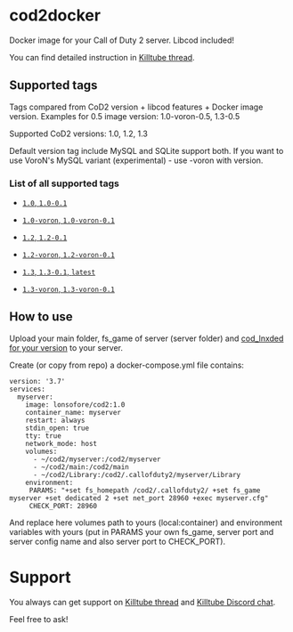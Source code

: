 # cod2docker

Docker image for your Call of Duty 2 server. Libcod included! 

You can find detailed instruction in [Killtube thread](https://killtube.org/showthread.php?3167-CoD2-Setup-CoD2-with-Docker).


## Supported tags

Tags compared from CoD2 version + libcod features + Docker image version. Examples for 0.5 image version: 1.0-voron-0.5, 1.3-0.5

Supported CoD2 versions: 1.0, 1.2, 1.3

Default version tag include MySQL and SQLite support both. If you want to use VoroN's MySQL variant (experimental) - use -voron with version.


### List of all supported tags

* [`1.0`, `1.0-0.1`](https://github.com/Lonsofore/cod2docker/blob/master/Dockerfile)

* [`1.0-voron`, `1.0-voron-0.1`](https://github.com/Lonsofore/cod2docker/blob/master/Dockerfile)

* [`1.2`, `1.2-0.1`](https://github.com/Lonsofore/cod2docker/blob/master/Dockerfile)

* [`1.2-voron`, `1.2-voron-0.1`](https://github.com/Lonsofore/cod2docker/blob/master/Dockerfile)

* [`1.3`, `1.3-0.1`, `latest`](https://github.com/Lonsofore/cod2docker/blob/master/Dockerfile)

* [`1.3-voron`, `1.3-voron-0.1`](https://github.com/Lonsofore/cod2docker/blob/master/Dockerfile)


## How to use

Upload your main folder, fs_game of server (server folder) and [cod_lnxded for your version](https://killtube.org/showthread.php?1719-CoD2-Latest-cod2-linux-binaries-(1-0-1-2-1-3)) to your server.

Create (or copy from repo) a docker-compose.yml file contains:
```
version: '3.7'
services:
  myserver:
    image: lonsofore/cod2:1.0
    container_name: myserver
    restart: always
    stdin_open: true
    tty: true
    network_mode: host
    volumes:
      - ~/cod2/myserver:/cod2/myserver
      - ~/cod2/main:/cod2/main
      - ~/cod2/Library:/cod2/.callofduty2/myserver/Library
    environment:
     PARAMS: "+set fs_homepath /cod2/.callofduty2/ +set fs_game myserver +set dedicated 2 +set net_port 28960 +exec myserver.cfg"
     CHECK_PORT: 28960
```
And replace here volumes path to yours (local:container) and environment variables with yours (put in PARAMS your own fs_game, server port and server config name and also server port to CHECK_PORT).


# Support

You always can get support on [Killtube thread](https://killtube.org/showthread.php?3167-CoD2-Setup-CoD2-with-Docker) and [Killtube Discord chat](https://discordapp.com/invite/mqBchQZ). 

Feel free to ask!
